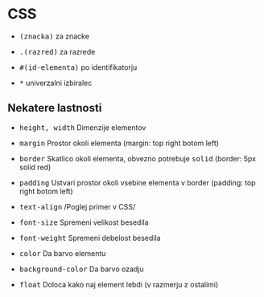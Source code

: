 # CSS

* <kbd>(znacka)</kbd> za znacke

* <kbd>.(razred)</kbd> za razrede

* <kbd>#(id-elementa)</kbd> po identifikatorju

* <kbd>*</kbd> univerzalni izbiralec

## Nekatere lastnosti

* <kbd>height, width</kbd> Dimenzije elementov

* <kbd>margin</kbd> Prostor okoli elementa (margin: top right botom left)

* <kbd>border</kbd> Skatlico okoli elementa, obvezno potrebuje <kbd>solid</kbd> (border: 5px solid red)

* <kbd>padding</kbd> Ustvari prostor okoli vsebine elementa v border (padding: top right botom left)

* <kbd>text-align</kbd> /Poglej primer v CSS/

* <kbd>font-size</kbd> Spremeni velikost besedila

* <kbd>font-weight</kbd> Spremeni debelost besedila

* <kbd>color</kbd> Da barvo elementu

* <kbd>background-color</kbd> Da barvo ozadju

* <kbd>float</kbd> Doloca kako naj element lebdi (v razmerju z ostalimi)
